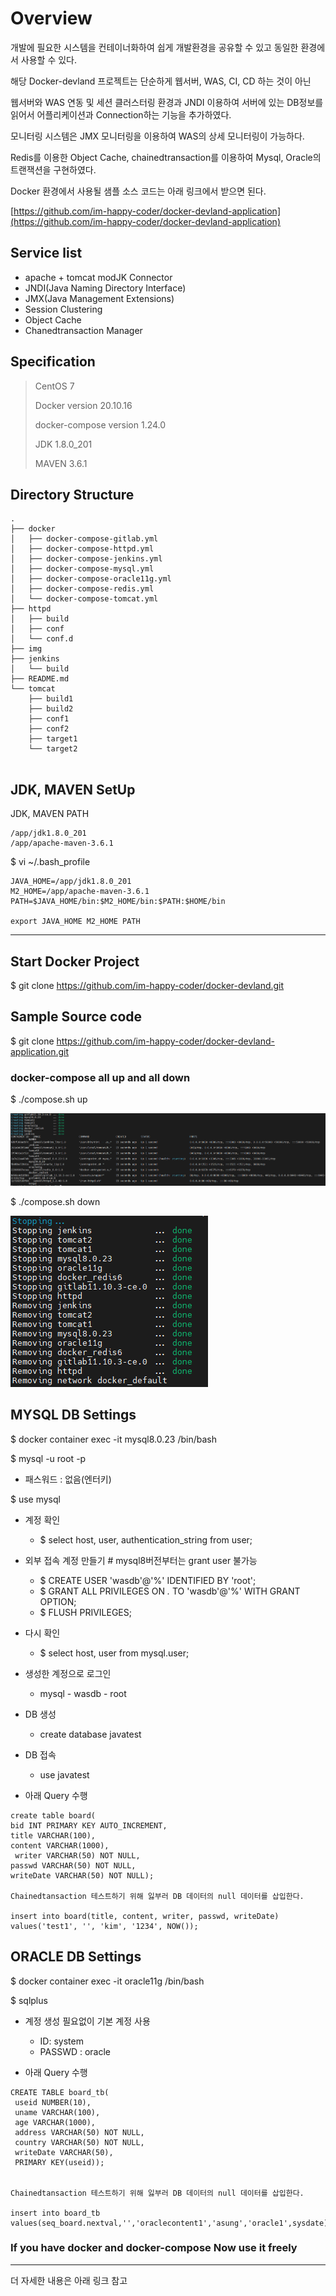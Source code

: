 # Overview

개발에 필요한 시스템을 컨테이너화하여 쉽게 개발환경을 공유할 수 있고 동일한 환경에서 사용할 수 있다.

해당 Docker-devland 프로젝트는 단순하게 웹서버, WAS, CI, CD 하는 것이 아닌

웹서버와 WAS 연동 및 세션 클러스터링 환경과 JNDI 이용하여 서버에 있는 DB정보를 읽어서 어플리케이션과 Connection하는 기능을 추가하였다.

모니터링 시스템은 JMX 모니터링을 이용하여 WAS의 상세 모니터링이 가능하다.

Redis를 이용한 Object Cache, chainedtransaction를 이용하여 Mysql, Oracle의 트랜잭션을 구현하였다.

Docker 환경에서 사용될 샘플 소스 코드는 아래 링크에서 받으면 된다.

[https://github.com/im-happy-coder/docker-devland-application](https://github.com/im-happy-coder/docker-devland-application)

## Service list

- apache + tomcat modJK Connector
- JNDI(Java Naming Directory Interface)
- JMX(Java Management Extensions)
- Session Clustering
- Object Cache
- Chanedtransaction Manager

## Specification

> CentOS 7
>
> Docker version 20.10.16
> 
> docker-compose version 1.24.0
> 
> JDK 1.8.0_201
>
> MAVEN 3.6.1
>

## Directory Structure

```shell
.
├── docker
│   ├── docker-compose-gitlab.yml
│   ├── docker-compose-httpd.yml
│   ├── docker-compose-jenkins.yml
│   ├── docker-compose-mysql.yml
│   ├── docker-compose-oracle11g.yml
│   ├── docker-compose-redis.yml
│   └── docker-compose-tomcat.yml
├── httpd
│   ├── build
│   ├── conf
│   └── conf.d
├── img
├── jenkins
│   └── build
├── README.md
└── tomcat
    ├── build1
    ├── build2
    ├── conf1
    ├── conf2
    ├── target1
    └── target2


```


## JDK, MAVEN SetUp

JDK, MAVEN PATH
```
/app/jdk1.8.0_201
/app/apache-maven-3.6.1
```

$ vi ~/.bash_profile

```shell
JAVA_HOME=/app/jdk1.8.0_201
M2_HOME=/app/apache-maven-3.6.1
PATH=$JAVA_HOME/bin:$M2_HOME/bin:$PATH:$HOME/bin

export JAVA_HOME M2_HOME PATH

```

---

## Start Docker Project

$ git clone https://github.com/im-happy-coder/docker-devland.git

## Sample Source code

$ git clone https://github.com/im-happy-coder/docker-devland-application.git

### docker-compose all up and all down

$ ./compose.sh up

![composeUp](./img/composeUp.PNG)

$ ./compose.sh down

![composeDown](./img/composeDown.PNG)

## MYSQL DB Settings

$ docker container exec -it mysql8.0.23 /bin/bash

$ mysql -u root -p

- 패스워드 : 없음(엔터키)

$ use mysql

- 계정 확인
    - $ select host, user, authentication_string from user;
- 외부 접속 계정 만들기 # mysql8버전부터는 grant user 불가능
    - $ CREATE USER 'wasdb'@'%' IDENTIFIED BY 'root';
    - $ GRANT ALL PRIVILEGES ON  *.* TO 'wasdb'@'%' WITH GRANT OPTION;
    - $ FLUSH PRIVILEGES;
- 다시 확인
    - $ select host, user from mysql.user;
- 생성한 계정으로 로그인
    - mysql - wasdb - root
- DB 생성
    - create database javatest
- DB 접속
    - use javatest
    
- 아래 Query 수행

```
create table board(
bid INT PRIMARY KEY AUTO_INCREMENT,
title VARCHAR(100),
content VARCHAR(1000),
 writer VARCHAR(50) NOT NULL,
passwd VARCHAR(50) NOT NULL,
writeDate VARCHAR(50) NOT NULL);

Chainedtansaction 테스트하기 위해 잃부러 DB 데이터의 null 데이터를 삽입한다.

insert into board(title, content, writer, passwd, writeDate) values('test1', '', 'kim', '1234', NOW());
```

## ORACLE DB Settings

$ docker container exec -it oracle11g /bin/bash

$ sqlplus

- 계정 생성 필요없이 기본 계정 사용
    - ID: system
    - PASSWD : oracle

- 아래 Query 수행
```
CREATE TABLE board_tb(
 useid NUMBER(10),
 uname VARCHAR(100),
 age VARCHAR(1000),
 address VARCHAR(50) NOT NULL,
 country VARCHAR(50) NOT NULL,
 writeDate VARCHAR(50),
 PRIMARY KEY(useid));


Chainedtansaction 테스트하기 위해 잃부러 DB 데이터의 null 데이터를 삽입한다.

insert into board_tb values(seq_board.nextval,'','oraclecontent1','asung','oracle1',sysdate);
```

### If you have docker and docker-compose Now use it freely

---

더 자세한 내용은 아래 링크 참고

